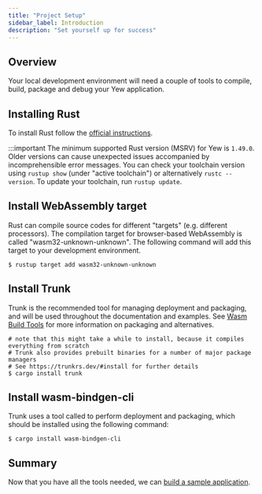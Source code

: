 ```yaml
---
title: "Project Setup"
sidebar_label: Introduction
description: "Set yourself up for success"
---
```


## Overview

Your local development environment will need a couple of tools to compile, build, package and debug your Yew application.

## Installing Rust

To install Rust follow the [official instructions](https://www.rust-lang.org/tools/install).

:::important
The minimum supported Rust version (MSRV) for Yew is `1.49.0`. Older versions can cause unexpected issues accompanied by incomprehensible error messages.
You can check your toolchain version using `rustup show` (under "active toolchain") or alternatively `rustc --version`. To update your toolchain, run `rustup update`.

## Install WebAssembly target

Rust can compile source codes for different "targets" (e.g. different processors). The compilation target for browser-based WebAssembly is called "wasm32-unknown-unknown".  The following command will add this target to your development environment.

```shell
$ rustup target add wasm32-unknown-unknown
```

## Install Trunk

Trunk is the recommended tool for managing deployment and packaging, and will be used throughout the documentation and examples.
See [Wasm Build Tools](./../more/wasm-build-tools.md) for more information on packaging and alternatives.

```shell
# note that this might take a while to install, because it compiles everything from scratch
# Trunk also provides prebuilt binaries for a number of major package managers
# See https://trunkrs.dev/#install for further details
$ cargo install trunk
```

## Install wasm-bindgen-cli

Trunk uses a tool called  to perform deployment and packaging, which should be installed using the following command:

```shell
$ cargo install wasm-bindgen-cli
```

## Summary

Now that you have all the tools needed, we can [build a sample application](./build-a-sample-app.md).
